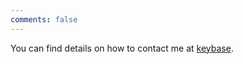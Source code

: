 ```yaml
---
comments: false
---
```


You can find details on how to contact me at [keybase](https://keybase.io/martinbies).

<!--You can do bullet points like this
* a
* b-->
